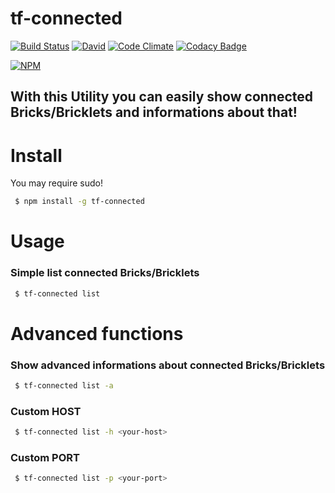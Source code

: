 # tf-connected
[![Build Status](https://travis-ci.org/fscherwi/tf-connected.svg)](https://travis-ci.org/fscherwi/tf-connected) [![David](https://david-dm.org/fscherwi/tf-connected.svg)](https://david-dm.org/fscherwi/tf-connected) [![Code Climate](https://codeclimate.com/github/fscherwi/tf-connected/badges/gpa.svg)](https://codeclimate.com/github/fscherwi/tf-connected) [![Codacy Badge](https://www.codacy.com/project/badge/7d34af447e234a57ae8b3daf348c02f5)](https://www.codacy.com/app/florian-scherwitzl/tf-connected)

[![NPM](https://nodei.co/npm/tf-connected.png)](https://npmjs.com/packages/tf-connected/)

## With this Utility you can  easily show connected Bricks/Bricklets and informations about that!
# Install
You may require sudo!

```bash
 $ npm install -g tf-connected
```

# Usage
### Simple list connected Bricks/Bricklets

```bash
 $ tf-connected list
```
# Advanced functions
### Show advanced informations about connected Bricks/Bricklets

```bash
 $ tf-connected list -a
```

### Custom HOST

```bash
 $ tf-connected list -h <your-host>
```

### Custom PORT

```bash
 $ tf-connected list -p <your-port>
```
